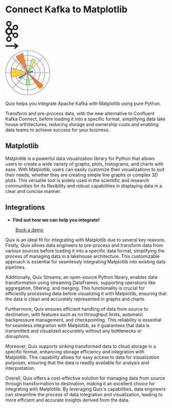 # Connect Kafka to Matplotlib

<div class="connect-images cards blog-grid-card" markdown>
<div>
<img src="../images/kafka_logo.png" width="40px" />
</div>
<div>
<img src="../images/arrow.svg" width="40px" />
</div>
<div>
<img src="./images/matplotlib_1.jpg" />
</div>
</div>

Quix helps you integrate Apache Kafka with Matplotlib using pure Python.

Transform and pre-process data, with the new alternative to Confluent Kafka Connect, before loading it into a specific format, simplifying data lake house arthitectures, reducing storage and ownership costs and enabling data teams to achieve success for your business.

## Matplotlib

Matplotlib is a powerful data visualization library for Python that allows users to create a wide variety of graphs, plots, histograms, and charts with ease. With Matplotlib, users can easily customize their visualizations to suit their needs, whether they are creating simple line graphs or complex 3D plots. This versatile tool is widely used in the scientific and research communities for its flexibility and robust capabilities in displaying data in a clear and concise manner.

## Integrations

<div class="grid cards" markdown>

- __Find out how we can help you integrate!__

    <a class="md-button md-button--primary" href="https://share.hsforms.com/1iW0TmZzKQMChk0lxd_tGiw4yjw2?__hstc=175542013.2303933fbd746c0ac86d9ccbe9bc9100.1728383268831.1729603416735.1729620918855.31&__hssc=175542013.1.1729620918855&__hsfp=2132701734" target="_blank" style="margin:.5rem;">Book a demo</a>

</div>


Quix is an ideal fit for integrating with Matplotlib due to several key reasons. Firstly, Quix allows data engineers to pre-process and transform data from various sources before loading it into a specific data format, simplifying the process of managing data in a lakehouse architecture. This customizable approach is essential for seamlessly integrating Matplotlib into existing data pipelines.

Additionally, Quix Streams, an open-source Python library, enables data transformation using streaming DataFrames, supporting operations like aggregation, filtering, and merging. This functionality is crucial for efficiently processing data before visualizing it with Matplotlib, ensuring that the data is clean and accurately represented in graphs and charts.

Furthermore, Quix ensures efficient handling of data from source to destination, with features such as no throughput limits, automatic backpressure management, and checkpointing. This reliability is essential for seamless integration with Matplotlib, as it guarantees that data is transmitted and visualized accurately without any bottlenecks or disruptions.

Moreover, Quix supports sinking transformed data to cloud storage in a specific format, enhancing storage efficiency and integration with Matplotlib. This capability allows for easy access to data for visualization purposes, ensuring that the data is readily available for analysis and interpretation.

Overall, Quix offers a cost-effective solution for managing data from source through transformation to destination, making it an excellent choice for integrating with Matplotlib. By leveraging Quix's capabilities, data engineers can streamline the process of data integration and visualization, leading to more efficient and accurate insights derived from the data.


